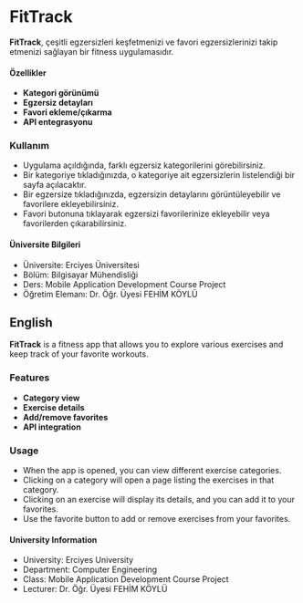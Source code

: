 

# FitTrack

**FitTrack**, çeşitli egzersizleri keşfetmenizi ve favori egzersizlerinizi takip etmenizi sağlayan bir fitness uygulamasıdır.

#### Özellikler

- **Kategori görünümü**
- **Egzersiz detayları**
- **Favori ekleme/çıkarma**
- **API entegrasyonu**

### Kullanım

- Uygulama açıldığında, farklı egzersiz kategorilerini görebilirsiniz.
- Bir kategoriye tıkladığınızda, o kategoriye ait egzersizlerin listelendiği bir sayfa açılacaktır.
- Bir egzersize tıkladığınızda, egzersizin detaylarını görüntüleyebilir ve favorilere ekleyebilirsiniz.
- Favori butonuna tıklayarak egzersizi favorilerinize ekleyebilir veya favorilerden çıkarabilirsiniz.


#### Üniversite Bilgileri

- Üniversite: Erciyes Üniversitesi
- Bölüm: Bilgisayar Mühendisliği
- Ders: Mobile Application Development Course Project
- Öğretim Elemanı: Dr. Öğr. Üyesi FEHİM KÖYLÜ



## English

**FitTrack** is a fitness app that allows you to explore various exercises and keep track of your favorite workouts.


### Features

- **Category view**
- **Exercise details**
- **Add/remove favorites**
- **API integration**

### Usage

- When the app is opened, you can view different exercise categories.
- Clicking on a category will open a page listing the exercises in that category.
- Clicking on an exercise will display its details, and you can add it to your favorites.
- Use the favorite button to add or remove exercises from your favorites.



#### University Information

- University: Erciyes University
- Department: Computer Engineering
- Class: Mobile Application Development Course Project
- Lecturer: Dr. Öğr. Üyesi FEHİM KÖYLÜ
